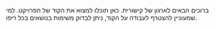 ברוכים הבאים לארגון של קישורית. כאן תוכלו למצוא את הקוד של הפרויקט. 
למי שמעוניין להצטרף לעבודה על הקוד, ניתן לבדוק משימות בנושאים בכל ריפו.
